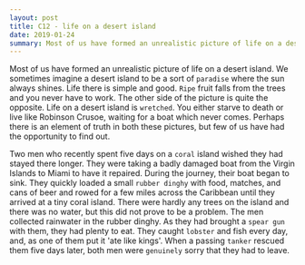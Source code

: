 ```yaml
---
layout: post
title: C12 - life on a desert island
date: 2019-01-24
summary: Most of us have formed an unrealistic picture of life on a desert island.
---
```


  Most of us have formed an unrealistic picture of life on a desert island. We sometimes imagine a desert island to be a sort of `paradise` where the sun always shines. Life there is simple and good. `Ripe` fruit falls from the trees and you never have to work. The other side of the picture is quite the opposite. Life on a desert island is `wretched`. You either starve to death or live like Robinson Crusoe, waiting for a boat which never comes. Perhaps there is an element of truth in both these pictures, but few of us have had the opportunity to find out.

  Two men who recently spent five days on a `coral` island wished they had stayed there longer. They were taking a badly damaged boat from the Virgin Islands to Miami to have it repaired. During the journey, their boat began to sink. They quickly loaded a small `rubber dinghy` with food, matches, and cans of beer and rowed for a few miles across the Caribbean until they arrived at a tiny coral island. There were hardly any trees on the island and there was no water, but this did not prove to be a problem. The men collected rainwater in the rubber dinghy. As they had brought a `spear gun` with them, they had plenty to eat. They caught `lobster` and fish every day, and, as one of them put it 'ate like kings'. When a passing `tanker` rescued them five days later, both men were `genuinely` sorry that they had to leave.
